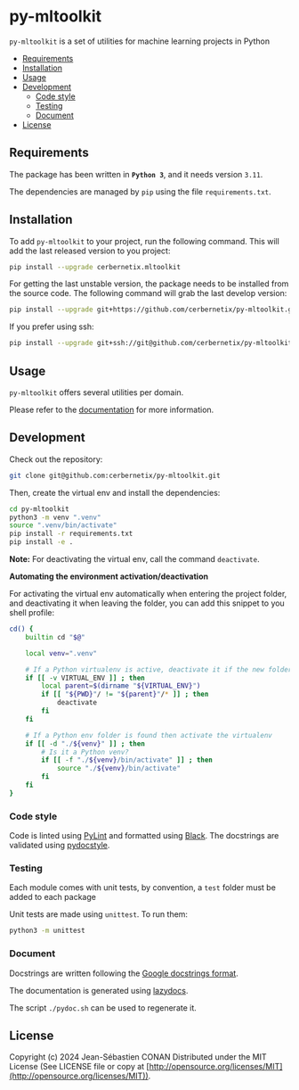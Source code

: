 # py-mltoolkit

`py-mltoolkit` is a set of utilities for machine learning projects in Python

<!-- vscode-markdown-toc -->

-   [Requirements](#Requirements)
-   [Installation](#Installation)
-   [Usage](#Usage)
-   [Development](#Development)
    -   [Code style](#Codestyle)
    -   [Testing](#Testing)
    -   [Document](#Document)
-   [License](#License)

<!-- vscode-markdown-toc-config
	numbering=false
	autoSave=true
	/vscode-markdown-toc-config -->
<!-- /vscode-markdown-toc -->

## <a name='Requirements'></a>Requirements

The package has been written in **`Python 3`**, and it needs version `3.11`.

The dependencies are managed by `pip` using the file `requirements.txt`.

## <a name='Installation'></a>Installation

To add `py-mltoolkit` to your project, run the following command. This will add the last released version to you project:

```sh
pip install --upgrade cerbernetix.mltoolkit
```

For getting the last unstable version, the package needs to be installed from the source code. The following command will grab the last develop version:

```sh
pip install --upgrade git+https://github.com/cerbernetix/py-mltoolkit.git@develop
```

If you prefer using ssh:

```sh
pip install --upgrade git+ssh://git@github.com/cerbernetix/py-mltoolkit.git@develop
```

## <a name='Usage'></a>Usage

`py-mltoolkit` offers several utilities per domain.

Please refer to the [documentation](https://github.com/cerbernetix/py-mltoolkit/blob/main/docs/README.md) for more information.

## <a name='Development'></a>Development

Check out the repository:

```sh
git clone git@github.com:cerbernetix/py-mltoolkit.git
```

Then, create the virtual env and install the dependencies:

```sh
cd py-mltoolkit
python3 -m venv ".venv"
source ".venv/bin/activate"
pip install -r requirements.txt
pip install -e .
```

**Note:** For deactivating the virtual env, call the command `deactivate`.

**Automating the environment activation/deactivation**

For activating the virtual env automatically when entering the project folder, and deactivating it when leaving the folder, you can add this snippet to you shell profile:

```sh
cd() {
    builtin cd "$@"

    local venv=".venv"

    # If a Python virtualenv is active, deactivate it if the new folder is outside
    if [[ -v VIRTUAL_ENV ]] ; then
        local parent=$(dirname "${VIRTUAL_ENV}")
        if [[ "${PWD}"/ != "${parent}"/* ]] ; then
            deactivate
        fi
    fi

    # If a Python env folder is found then activate the virtualenv
    if [[ -d "./${venv}" ]] ; then
        # Is it a Python venv?
        if [[ -f "./${venv}/bin/activate" ]] ; then
            source "./${venv}/bin/activate"
        fi
    fi
}
```

### <a name='Codestyle'></a>Code style

Code is linted using [PyLint](https://pylint.org/) and formatted using [Black](https://github.com/psf/black). The docstrings are validated using [pydocstyle](https://github.com/PyCQA/pydocstyle).

### <a name='Testing'></a>Testing

Each module comes with unit tests, by convention, a `test` folder must be added to each package

Unit tests are made using `unittest`. To run them:

```sh
python3 -m unittest
```

### <a name='Document'></a>Document

Docstrings are written following the [Google docstrings format](https://github.com/google/styleguide/blob/gh-pages/pyguide.md#38-comments-and-docstrings).

The documentation is generated using [lazydocs](https://github.com/ml-tooling/lazydocs).

The script `./pydoc.sh` can be used to regenerate it.

## <a name='License'></a>License

Copyright (c) 2024 Jean-Sébastien CONAN
Distributed under the MIT License (See LICENSE file or copy at [http://opensource.org/licenses/MIT](http://opensource.org/licenses/MIT)).
